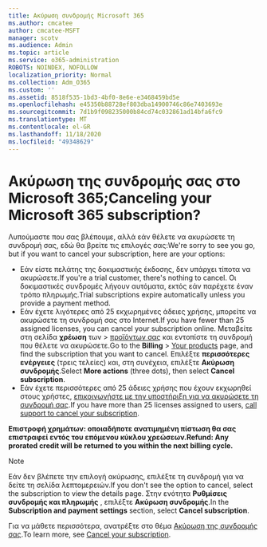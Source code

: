 ```yaml
---
title: Ακύρωση συνδρομής Microsoft 365
ms.author: cmcatee
author: cmcatee-MSFT
manager: scotv
ms.audience: Admin
ms.topic: article
ms.service: o365-administration
ROBOTS: NOINDEX, NOFOLLOW
localization_priority: Normal
ms.collection: Adm_O365
ms.custom: ''
ms.assetid: 8518f535-1bd3-4bf0-8e6e-e3468459bd5e
ms.openlocfilehash: e45350b88728ef803dba14900746c86e7403693e
ms.sourcegitcommit: 7d1b9f098235000b84cd74c032861ad14bfa6fc9
ms.translationtype: MT
ms.contentlocale: el-GR
ms.lasthandoff: 11/18/2020
ms.locfileid: "49348629"
---
```

# <a name="canceling-your-microsoft-365-subscription"></a><span data-ttu-id="b14ef-102">Ακύρωση της συνδρομής σας στο Microsoft 365;</span><span class="sxs-lookup"><span data-stu-id="b14ef-102">Canceling your Microsoft 365 subscription?</span></span>

<span data-ttu-id="b14ef-103">Λυπούμαστε που σας βλέπουμε, αλλά εάν θέλετε να ακυρώσετε τη συνδρομή σας, εδώ θα βρείτε τις επιλογές σας:</span><span class="sxs-lookup"><span data-stu-id="b14ef-103">We're sorry to see you go, but if you want to cancel your subscription, here are your options:</span></span>
  
- <span data-ttu-id="b14ef-104">Εάν είστε πελάτης της δοκιμαστικής έκδοσης, δεν υπάρχει τίποτα να ακυρώσετε.</span><span class="sxs-lookup"><span data-stu-id="b14ef-104">If you're a trial customer, there's nothing to cancel.</span></span> <span data-ttu-id="b14ef-105">Οι δοκιμαστικές συνδρομές λήγουν αυτόματα, εκτός εάν παρέχετε έναν τρόπο πληρωμής.</span><span class="sxs-lookup"><span data-stu-id="b14ef-105">Trial subscriptions expire automatically unless you provide a payment method.</span></span>
- <span data-ttu-id="b14ef-106">Εάν έχετε λιγότερες από 25 εκχωρημένες άδειες χρήσης, μπορείτε να ακυρώσετε τη συνδρομή σας στο Internet.</span><span class="sxs-lookup"><span data-stu-id="b14ef-106">If you have fewer than 25 assigned licenses, you can cancel your subscription online.</span></span> <span data-ttu-id="b14ef-107">Μεταβείτε στη σελίδα **χρέωση** των \> [προϊόντων σας](https://go.microsoft.com/fwlink/p/?linkid=842054) και εντοπίστε τη συνδρομή που θέλετε να ακυρώσετε.</span><span class="sxs-lookup"><span data-stu-id="b14ef-107">Go to the **Billing** \> [Your products](https://go.microsoft.com/fwlink/p/?linkid=842054) page, and find the subscription that you want to cancel.</span></span> <span data-ttu-id="b14ef-108">Επιλέξτε **περισσότερες ενέργειες** (τρεις τελείες) και, στη συνέχεια, επιλέξτε **Ακύρωση συνδρομής**.</span><span class="sxs-lookup"><span data-stu-id="b14ef-108">Select **More actions** (three dots), then select **Cancel subscription**.</span></span>
- <span data-ttu-id="b14ef-109">Εάν έχετε περισσότερες από 25 άδειες χρήσης που έχουν εκχωρηθεί στους χρήστες, [επικοινωνήστε με την υποστήριξη για να ακυρώσετε τη συνδρομή σας](https://docs.microsoft.com/microsoft-365/admin/contact-support-for-business-products?view=o365-worldwide).</span><span class="sxs-lookup"><span data-stu-id="b14ef-109">If you have more than 25 licenses assigned to users, [call support to cancel your subscription](https://docs.microsoft.com/microsoft-365/admin/contact-support-for-business-products?view=o365-worldwide).</span></span>

<span data-ttu-id="b14ef-110">**Επιστροφή χρημάτων: οποιαδήποτε ανατιμημένη πίστωση θα σας επιστραφεί εντός του επόμενου κύκλου χρεώσεων.**</span><span class="sxs-lookup"><span data-stu-id="b14ef-110">**Refund: Any prorated credit will be returned to you within the next billing cycle.**</span></span>

> [!NOTE]
> <span data-ttu-id="b14ef-111">Εάν δεν βλέπετε την επιλογή ακύρωσης, επιλέξτε τη συνδρομή για να δείτε τη σελίδα λεπτομερειών.</span><span class="sxs-lookup"><span data-stu-id="b14ef-111">If you don't see the option to cancel, select the subscription to view the details page.</span></span> <span data-ttu-id="b14ef-112">Στην ενότητα **Ρυθμίσεις συνδρομής και πληρωμής** , επιλέξτε **Ακύρωση συνδρομής**.</span><span class="sxs-lookup"><span data-stu-id="b14ef-112">In the **Subscription and payment settings** section, select **Cancel subscription**.</span></span>

<span data-ttu-id="b14ef-113">Για να μάθετε περισσότερα, ανατρέξτε στο θέμα [Ακύρωση της συνδρομής σας](https://docs.microsoft.com/microsoft-365/commerce/subscriptions/cancel-your-subscription).</span><span class="sxs-lookup"><span data-stu-id="b14ef-113">To learn more, see [Cancel your subscription](https://docs.microsoft.com/microsoft-365/commerce/subscriptions/cancel-your-subscription).</span></span>